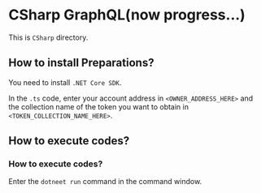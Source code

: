 # CSharp GraphQL(now progress...)
This is `CSharp` directory.

## How to install Preparations?
You need to install `.NET Core SDK`.

In the `.ts` code, enter your account address in `<OWNER_ADDRESS_HERE>` and the collection name of the token you want to obtain in `<TOKEN_COLLECTION_NAME_HERE>`.

## How to execute codes?

### How to execute codes?
Enter the `dotneet run` command in the command window.
